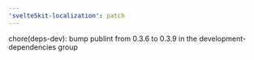 ```yaml
---
'svelte5kit-localization': patch
---
```


chore(deps-dev): bump publint from 0.3.6 to 0.3.9 in the development-dependencies group
